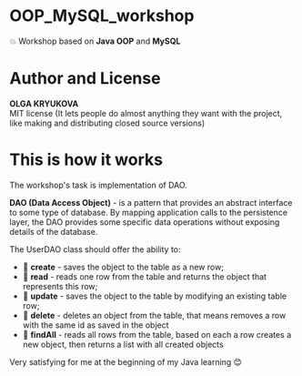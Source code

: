 # OOP_MySQL_workshop
:boom: Workshop based on **Java OOP** and **MySQL**

# Author and License
**OLGA KRYUKOVA**   
MIT license (It lets people do almost anything they want with the project, like making and distributing closed source versions)

# This is how it works
 The workshop's task is implementation of DAO.
 
**DAO (Data Access Object)** - is a pattern that provides an abstract interface to some type of database.
By mapping application calls to the persistence layer, 
the DAO provides some specific data operations without exposing details of the database.

The UserDAO class should offer the ability to:

* :star2: **create** - saves the object to the table as a new row;
* :star2: **read** - reads one row from the table and returns the object that represents this row;
* :star2: **update** - saves the object to the table by modifying an existing table row;
* :star2: **delete** - deletes an object from the table, that means removes a row with the same id as saved in the object
* :star2: **findAll** - reads all rows from the table, based on each a row creates a new object,
then returns a list with all created objects


 Very satisfying for me at the beginning of my Java learning :blush:
